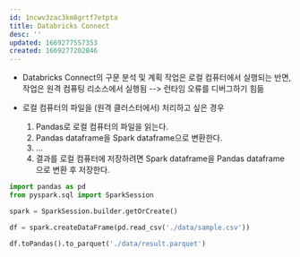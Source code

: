 ```yaml
---
id: 1ncwv3zac3km8grtf7etpta
title: Databricks Connect
desc: ''
updated: 1669277557353
created: 1669277202846
---
```



- Databricks Connect의 구문 분석 및 계획 작업은 로컬 컴퓨터에서 실행되는 반면, 작업은 원격 컴퓨팅 리소스에서 실행됨 --> 런타임 오류를 디버그하기 힘듦


- 로컬 컴퓨터의 파일을 (원격 클러스터에서) 처리하고 싶은 경우
    1. Pandas로 로컬 컴퓨터의 파일을 읽는다.
    2. Pandas dataframe을 Spark dataframe으로 변환한다.
    3. ...
    4. 결과를 로컬 컴퓨터에 저장하려면 Spark dataframe을 Pandas dataframe으로 변환 후 저장한다.
```python
import pandas as pd
from pyspark.sql import SparkSession

spark = SparkSession.builder.getOrCreate()

df = spark.createDataFrame(pd.read_csv('./data/sample.csv'))

df.toPandas().to_parquet('./data/result.parquet')
```